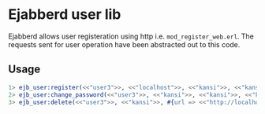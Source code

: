 # Ejabberd user lib

Ejabberd allows user registeration using http i.e.  `mod_register_web.erl`. 
The requests sent for user operation have been abstracted out to this code.


## Usage

```erlang
1> ejb_user:register(<<"user3">>, <<"localhost">>, <<"kansi">>, <<"kansi">>, #{url => <<"http://localhost:5281">>}).
2> ejb_user:change_password(<<"user3">>, <<"kansi">>, <<"kansi">>, <<"kansi">>, #{url => <<"http://localhost:5281">>}).
3> ejb_user:delete(<<"user3">>, <<"kansi">>, #{url => <<"http://localhost:5281">>}).
```
